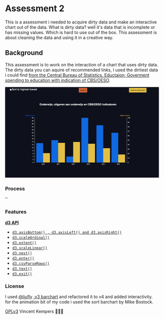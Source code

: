 # Assessment 2

This is a assessment i needed to acquire dirty data and make an interactive chart out of the data. What is dirty data? well it's data that is incomplete or has missing values. Which is hard to use out of the box. This assessment is about cleaning the data and using it in a creative way.

## Background

This assessment is to work on the interaction of a chart that uses dirty data. The dirty data you can aquire of recommended links, I used the dirtiest data i could find [from the Central Bureau of Statistics. Eductaion; Goverment spending to education with indication of CBS/OESO](http://statline.cbs.nl/statweb/publication/?vw=t&dm=slnl&pa=80393ned&d1=10,12-13,16-18&d2=4,7&d3=a&hd=150105-1327&hdr=g1,t&stb=g2).

![result of this code](preview.png)

### Process

''

### Features

[**d3 API**](https://github.com/d3/d3/blob/master/API.md)
-   [`d3.axisBottom() , d3.axisLeft() and d3.axisRight()`](https://github.com/d3/d3-axis/blob/master/README.md)
-   [`d3.scaleOrdinal()`](https://github.com/d3/d3-3.x-api-reference/blob/master/Ordinal-Scales.md#ordinal)
-   [`d3.extent()`](https://github.com/d3/d3-array/blob/master/README.md#extent)
-   [`d3.scaleLinear()`](https://github.com/d3/d3-scale/blob/master/README.md#scaleLinear)
-   [`d3.nest()`](http://bl.ocks.org/phoebebright/raw/3176159/)
-   [`d3.enter()`]()
-   [`d3.csvParseRows()`]()
-   [`d3.text()`]()
-   [`d3.exit()`]()

### License

I used [@liufly](https://github.com/liufly/) [.v3 barchart](https://github.com/liufly/Dual-scale-D3-Bar-Chart) and refactored it to v4 and added interactivity.
for the animation bit of my code i used the sort barchart by Mike Bostock.


[GPLv3](https://choosealicense.com/licenses/gpl-3.0/) Vincent Kempers 👨🏽‍💻
